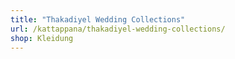 ```yaml
---
title: "Thakadiyel Wedding Collections"
url: /kattappana/thakadiyel-wedding-collections/
shop: Kleidung
---
```

